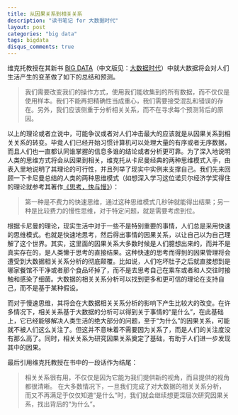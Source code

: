 ```yaml
---
title: 从因果关系到相关关系
description: "读书笔记 for 大数据时代"
layout: post
categories: "big data"
tags: bigdata
disqus_comments: true
---
```


维克托教授在其新书 <a href="http://www.amazon.com/Big-Data-Revolution-Transform-Think/dp/0544002695/ref=sr_1_1?ie=UTF8&qid=1358051533&sr=8-1&keywords=big+data+a+revolution+that+will+transform+how+we+live" target="_blank">BIG DATA</a>（中文版见：<a href="http://book.douban.com/subject/20429677/" target="_blank">大数据时代</a>）中就大数据将会对人们生活产生的变革做了如下的总结和预测。

> 我们需要改变我们的操作方式，使用我们能收集到的所有数据，而不仅仅是使用样本。我们不能再把精确性当成重心，我们需要接受混乱和错误的存在。另外，我们应该侧重于分析相关关系，而不在寻求每个预测背后的原因。


以上的理论或者立说中，可能争议或者对人们冲击最大的应该就是从因果关系到相关关系的转变。毕竟人们已经开始习惯计算机可以处理大量的有序或者无序数据，而且人们也一直都认同谁掌握的信息多谁的结论或者分析更可靠。为了深入地说明人类的思维方式将会从因果到相关，维克托从卡尼曼经典的两种思维模式入手，由表入里地说明了其理论的可行性，并且列举了现实中实例来支撑自己。我们先来回顾一下卡尼曼总结的人类的两种思维模式（如想深入学习这位诺贝尔经济学奖得住的理论就参考其著作<a href="http://book.douban.com/subject/10785583/" target="_blank">《思考，快与慢》</a>）：

> 第一种是不费力的快速思维，通过这种思维模式几秒钟就能得出结果；另一种是比较费力的慢性思维，对于特定问题，就是需要考虑到位。

根据卡尼曼的理论，现实生活中对于一些不是特别重要的事情，人们总是采用快速的思维模式。也就是快速地思考，然后得出事情的因果关系，以让自己以为自己理解了这个世界。其实，这里面的因果关系大多数时候是人们臆想出来的，而并不是真实存在的，是人类懒于思考的直接结果。这种快速的思考而得到的因果管理将会遭受到大数据相关关系分析的彻底颠覆。比如说，人们吃坏肚子之后就直接想到是哪家餐馆不干净或者那个食品坏掉了，而不是去思考自己在乘车或者和人交往时接触和感染了细菌。大数据的相关关系分析可以找到更多和更可信的理论在支持自己，而不是基于某种假设。

而对于慢速思维，其将会在大数据相关关系分析的影响下产生比较大的改变。在许多情况下，相关关系基于大数据的分析可以得到关于事情的“是什么”，在此基础上，它已经能够解决人类生活的绝大部分的问题，至于“为什么”的因果关系，可能就不被人们这么关注了。但这并不意味着不需要因为关系了，而是人们的关注度没有那么高了。同时，相关关系为研究因果关系奠定了基础，有助于人们进一步发现其中的因果。

最后引用维克托教授在书中的一段话作为结尾：

> 相关关系很有用，不仅仅是因为它能为我们提供新的视角，而且提供的视角都很清晰。
> 在大多数情况下，一旦我们完成了对大数据的相关关系分析，而又不再满足于仅仅知道“是什么”时，我们就会继续想更深层次研究因果关系，找出背后的“为什么”。